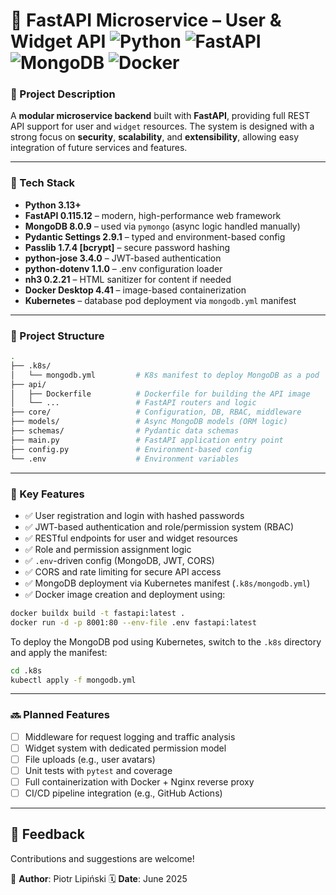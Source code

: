
# 🧩 FastAPI Microservice – User & Widget API ![Python](https://img.shields.io/badge/Python-3.13-blue) ![FastAPI](https://img.shields.io/badge/FastAPI-0.115.12-green) ![MongoDB](https://img.shields.io/badge/MongoDB-8.0.9-success) ![Docker](https://img.shields.io/badge/Docker-4.41-blue)

### 🔧 Project Description

A **modular microservice backend** built with **FastAPI**, providing full REST API support for user and `widget` resources. The system is designed with a strong focus on **security**, **scalability**, and **extensibility**, allowing easy integration of future services and features.

---

### 🧱 Tech Stack

- **Python 3.13+**
- **FastAPI 0.115.12** – modern, high-performance web framework
- **MongoDB 8.0.9** – used via `pymongo` (async logic handled manually)
- **Pydantic Settings 2.9.1** – typed and environment-based config
- **Passlib 1.7.4 [bcrypt]** – secure password hashing
- **python-jose 3.4.0** – JWT-based authentication
- **python-dotenv 1.1.0** – .env configuration loader
- **nh3 0.2.21** – HTML sanitizer for content if needed
- **Docker Desktop 4.41** – image-based containerization
- **Kubernetes** – database pod deployment via `mongodb.yml` manifest

---

### 📁 Project Structure

```bash
.
├── .k8s/
│   └── mongodb.yml         # K8s manifest to deploy MongoDB as a pod
├── api/
│   ├── Dockerfile          # Dockerfile for building the API image
│   └── ...                 # FastAPI routers and logic
├── core/                   # Configuration, DB, RBAC, middleware
├── models/                 # Async MongoDB models (ORM logic)
├── schemas/                # Pydantic data schemas
├── main.py                 # FastAPI application entry point
├── config.py               # Environment-based config
└── .env                    # Environment variables
````

---

### 🔐 Key Features

* ✅ User registration and login with hashed passwords
* ✅ JWT-based authentication and role/permission system (RBAC)
* ✅ RESTful endpoints for user and widget resources
* ✅ Role and permission assignment logic
* ✅ `.env`-driven config (MongoDB, JWT, CORS)
* ✅ CORS and rate limiting for secure API access
* ✅ MongoDB deployment via Kubernetes manifest (`.k8s/mongodb.yml`)
* ✅ Docker image creation and deployment using:

```bash
docker buildx build -t fastapi:latest .
docker run -d -p 8001:80 --env-file .env fastapi:latest
```

To deploy the MongoDB pod using Kubernetes, switch to the `.k8s` directory and apply the manifest:

```bash
cd .k8s
kubectl apply -f mongodb.yml
```

---

### 🔜 Planned Features

* [ ] Middleware for request logging and traffic analysis
* [ ] Widget system with dedicated permission model
* [ ] File uploads (e.g., user avatars)
* [ ] Unit tests with `pytest` and coverage
* [ ] Full containerization with Docker + Nginx reverse proxy
* [ ] CI/CD pipeline integration (e.g., GitHub Actions)

---

## 💬 Feedback

Contributions and suggestions are welcome!

👤 **Author**: Piotr Lipiński
🗓 **Date**: June 2025
